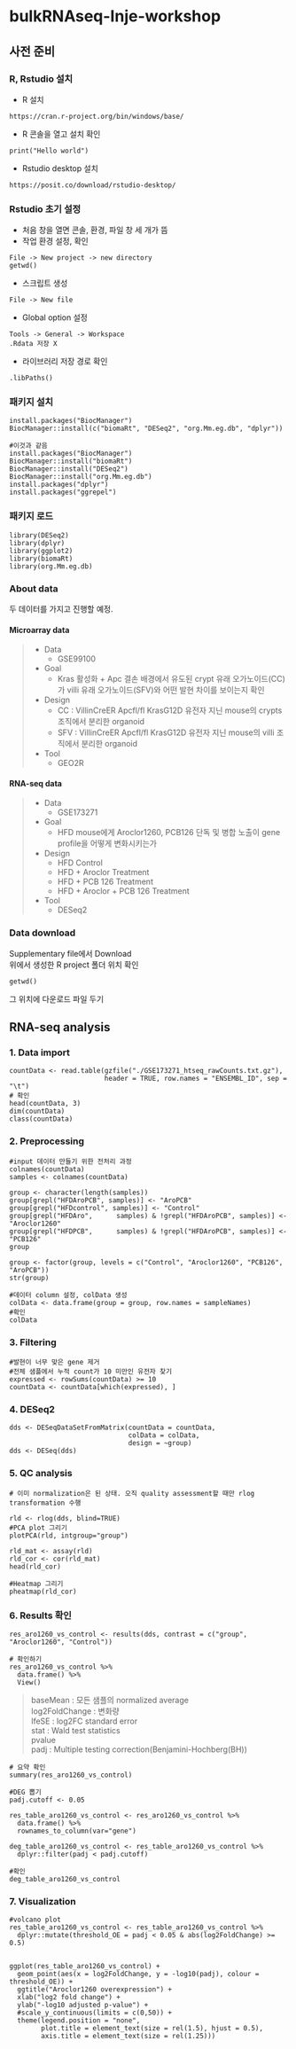 # bulkRNAseq-Inje-workshop

## 사전 준비
### R, Rstudio 설치
* R 설치
```
https://cran.r-project.org/bin/windows/base/
```

* R 콘솔을 열고 설치 확인
```
print("Hello world")
```


* Rstudio desktop 설치
```
https://posit.co/download/rstudio-desktop/
```

### Rstudio 초기 설정

* 처음 창을 열면 콘솔, 환경, 파일 창 세 개가 뜸
* 작업 환경 설정, 확인
```
File -> New project -> new directory
getwd()
```
* 스크립트 생성
```
File -> New file
```
* Global option 설정
```
Tools -> General -> Workspace
.Rdata 저장 X
```
* 라이브러리 저장 경로 확인
```
.libPaths()
```

### 패키지 설치
```
install.packages("BiocManager")
BiocManager::install(c("biomaRt", "DESeq2", "org.Mm.eg.db", "dplyr"))

#이것과 같음
install.packages("BiocManager")
BiocManager::install("biomaRt")
BiocManager::install("DESeq2")
BiocManager::install("org.Mm.eg.db")
install.packages("dplyr")
install.packages("ggrepel")

```

### 패키지 로드
```
library(DESeq2)
library(dplyr)
library(ggplot2)
library(biomaRt)
library(org.Mm.eg.db)
```


### About data
두 데이터를 가지고 진행할 예정.
#### Microarray data
>* Data
>   * GSE99100
>* Goal
>    * Kras 활성화 + Apc 결손 배경에서 유도된 crypt 유래 오가노이드(CC)가 villi 유래 오가노이드(SFV)와 어떤 발현 차이를 보이는지 확인
>* Design
>    * CC : VillinCreER Apcfl/fl KrasG12D 유전자 지닌 mouse의 crypts 조직에서 분리한 organoid
>    * SFV : VillinCreER Apcfl/fl KrasG12D 유전자 지닌 mouse의 villi 조직에서 분리한 organoid
>* Tool
>   * GEO2R

#### RNA-seq data
>* Data
>   * GSE173271
>* Goal
>   * HFD mouse에게 Aroclor1260, PCB126 단독 및 병합 노출이 gene profile을 어떻게 변화시키는가
>* Design
>   * HFD Control
>   * HFD + Aroclor Treatment
>   * HFD + PCB 126 Treatment
>   * HFD + Aroclor + PCB 126 Treatment
>* Tool
>   * DESeq2

### Data download
Supplementary file에서 Download   
위에서 생성한 R project 폴더 위치 확인
```
getwd()
```
그 위치에 다운로드 파일 두기

## RNA-seq analysis

### 1. Data import
```{r}
countData <- read.table(gzfile("./GSE173271_htseq_rawCounts.txt.gz"), 
                        header = TRUE, row.names = "ENSEMBL_ID", sep = "\t")
# 확인
head(countData, 3)
dim(countData)
class(countData)
```

### 2. Preprocessing
```{r}
#input 데이터 만들기 위한 전처리 과정
colnames(countData)
samples <- colnames(countData)

group <- character(length(samples))
group[grepl("HFDAroPCB", samples)] <- "AroPCB"
group[grepl("HFDcontrol", samples)] <- "Control"
group[grepl("HFDAro",      samples) & !grepl("HFDAroPCB", samples)] <- "Aroclor1260"
group[grepl("HFDPCB",      samples) & !grepl("HFDAroPCB", samples)] <- "PCB126"
group
```

```
group <- factor(group, levels = c("Control", "Aroclor1260", "PCB126", "AroPCB"))
str(group)

#데이터 column 설정, colData 생성
colData <- data.frame(group = group, row.names = sampleNames)
#확인
colData
```
### 3. Filtering
```
#발현이 너무 맞은 gene 제거
#전체 샘플에서 누적 count가 10 미만인 유전자 찾기
expressed <- rowSums(countData) >= 10
countData <- countData[which(expressed), ]
```
### 4. DESeq2
```
dds <- DESeqDataSetFromMatrix(countData = countData,
                              colData = colData,
                              design = ~group)
dds <- DESeq(dds)
```
### 5. QC analysis
```
# 이미 normalization은 된 상태. 오직 quality assessment할 때만 rlog transformation 수행

rld <- rlog(dds, blind=TRUE)
#PCA plot 그리기
plotPCA(rld, intgroup="group")

rld_mat <- assay(rld)
rld_cor <- cor(rld_mat)
head(rld_cor)

#Heatmap 그리기
pheatmap(rld_cor)
```
### 6. Results 확인
```
res_aro1260_vs_control <- results(dds, contrast = c("group", "Aroclor1260", "Control"))

# 확인하기
res_aro1260_vs_control %>%
  data.frame() %>%
  View()
```

>baseMean : 모든 샘플의 normalized average   
>log2FoldChange : 변화량   
>lfeSE : log2FC standard error   
>stat : Wald test statistics   
>pvalue   
>padj : Multiple testing correction(Benjamini-Hochberg(BH))   


```
# 요약 확인
summary(res_aro1260_vs_control)

#DEG 뽑기
padj.cutoff <- 0.05

res_table_aro1260_vs_control <- res_aro1260_vs_control %>%
  data.frame() %>%
  rownames_to_column(var="gene")

deg_table_aro1260_vs_control <- res_table_aro1260_vs_control %>%
  dplyr::filter(padj < padj.cutoff)

#확인
deg_table_aro1260_vs_control
```
### 7. Visualization
```
#volcano plot
res_table_aro1260_vs_control <- res_table_aro1260_vs_control %>% 
  dplyr::mutate(threshold_OE = padj < 0.05 & abs(log2FoldChange) >= 0.5)


ggplot(res_table_aro1260_vs_control) +
  geom_point(aes(x = log2FoldChange, y = -log10(padj), colour = threshold_OE)) +
  ggtitle("Aroclor1260 overexpression") +
  xlab("log2 fold change") + 
  ylab("-log10 adjusted p-value") +
  #scale_y_continuous(limits = c(0,50)) +
  theme(legend.position = "none",
        plot.title = element_text(size = rel(1.5), hjust = 0.5),
        axis.title = element_text(size = rel(1.25)))  



```
